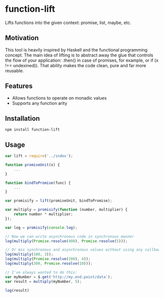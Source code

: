 # function-lift
Lifts functions into the given context: promise, list, maybe, etc.

## Motivation
This tool is heavily inspired by Haskell and the functional programming concept. The main idea of lifting is to abstract away the glue that controls the flow of your application: .then() in case of promises, for example, or if (x !== undexined)). That ability makes the code clean, pure and far more reusable.

## Features
- Allows functions to operate on monadic values
- Supports any function arity

## Installation

```
npm install function-lift
```

## Usage

```javascript
var lift = require('../index');

function promiseUnit(x) {
    ...
}

function bindToPromise(func) {
    ...
}

var promisify = lift(promiseUnit, bindToPromise);

var multiply = promisify(function (number, multiplier) {
    return number * multiplier;
});

var log = promisify(console.log);

// Now we can write asynchronous code in synchronous manner
log(multiply(Promise.resolve(400), Promise.resolve(5)));

// Or mix synchronous and asynchronous values without using any callbacks or .then()
log(multiply(100, 3));
log(multiply(Promise.resolve(200), 4));
log(multiply(300, Promise.resolve(10)));

// I've always wanted to do this:
var myNumber = $.get('http://my.end.point/data');
var result = multiply(myNumber, 5);

log(result)

```


